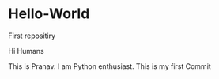 # Hello-World
First repositiry


Hi Humans 

This is Pranav. I am Python enthusiast. This is my first Commit
